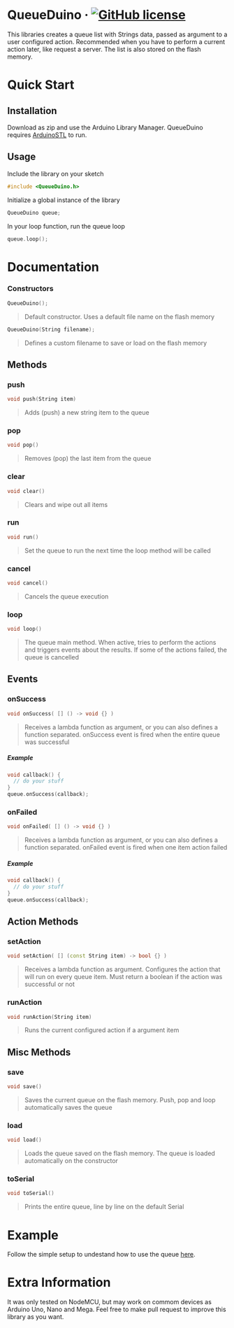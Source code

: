 # QueueDuino &middot; [![GitHub license](https://img.shields.io/badge/license-MIT-blue.svg)](LICENSE)

This libraries creates a queue list with Strings data, passed as argument to a user configured action. Recommended when you have to perform a current action later, like request a server. The list is also stored on the flash memory.

# Quick Start

## Installation
Download as zip and use the Arduino Library Manager. QueueDuino requires [ArduinoSTL](https://github.com/mike-matera/ArduinoSTL) to run.

## Usage
Include the library on your sketch

```cpp
#include <QueueDuino.h>
```
Initialize a global instance of the library

```cpp
QueueDuino queue;
```

In your loop function, run the queue loop

```cpp
queue.loop();
```

# Documentation

### Constructors

```cpp
QueueDuino();
```
> Default constructor. Uses a default file name on the flash memory

```cpp
QueueDuino(String filename);
```
> Defines a custom filename to save or load on the flash memory

## Methods

### push
```cpp
void push(String item)
```
> Adds (push) a new string item to the queue

### pop
```cpp
void pop()
```
> Removes (pop) the last item from the queue

### clear
```cpp
void clear()
```
> Clears and wipe out all items

### run
```cpp
void run()
```
> Set the queue to run the next time the loop method will be called

### cancel
```cpp
void cancel()
```
> Cancels the queue execution

### loop
```cpp
void loop()
```
> The queue main method. When active, tries to perform the actions and triggers events about the results. If some of the actions failed, the queue is cancelled

## Events

### onSuccess
```cpp
void onSuccess( [] () -> void {} )
```
> Receives a lambda function as argument, or you can also defines a function separated. onSuccess event is fired when the entire queue was successful

##### Example
```cpp
void callback() {
  // do your stuff
}
queue.onSuccess(callback);
```

### onFailed
```cpp
void onFailed( [] () -> void {} )
```
> Receives a lambda function as argument, or you can also defines a function separated. onFailed event is fired when one item action failed

##### Example
```cpp
void callback() {
  // do your stuff
}
queue.onSuccess(callback);
```

## Action Methods

### setAction
```cpp
void setAction( [] (const String item) -> bool {} )
```
> Receives a lambda function as argument. Configures the action that will run on every queue item. Must return a boolean if the action was successful or not

### runAction
```cpp
void runAction(String item)
```
> Runs the current configured action if a argument item

## Misc Methods

### save
```cpp
void save()
```
> Saves the current queue on the flash memory. Push, pop and loop automatically saves the queue


### load
```cpp
void load()
```
> Loads the queue saved on the flash memory. The queue is loaded automatically on the constructor

### toSerial
```cpp
void toSerial()
```
> Prints the entire queue, line by line on the default Serial

# Example

Follow the simple setup to undestand how to use the queue [here]().

# Extra Information

It was only tested on NodeMCU, but may work on commom devices as Arduino Uno, Nano and Mega.
Feel free to make pull request to improve this library as you want.
